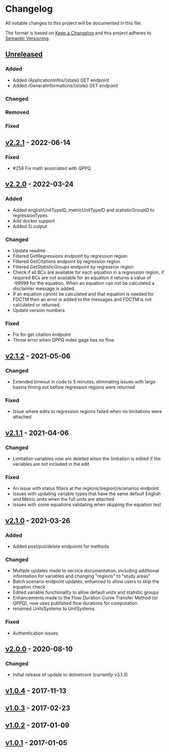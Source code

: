 # Changelog

All notable changes to this project will be documented in this file.

The format is based on [Keep a Changelog](http://keepachangelog.com/en/1.0.0/)
and this project adheres to [Semantic Versioning](http://semver.org/spec/v2.0.0.html).

## [Unreleased](https://github.com/USGS-WiM/NSSServices/tree/dev)

### Added
- Added /ApplicationInfos/{state} GET endpoint
- Added /GeneralInformations/{state} GET endpoint


### Changed


### Removed


### Fixed

## [v2.2.1](https://github.com/USGS-WiM/NSSServices/releases/tag/v2.2.1) - 2022-06-14

### Fixed
- #258 Fix math associated with QPPQ

## [v2.2.0](https://github.com/USGS-WiM/NSSServices/releases/tag/v2.2.0) - 2022-03-24

### Added
- Added englishUnitTypeID, metricUnitTypeID and statisticGroupID to regressionTypes
- Add docker support
- Added Si output

### Changed
- Update readme
- Filtered GetRegressions endpoint by regression region
- Filtered GetCitations endpoint by regression region
- Filtered GetStatisticGroups endpoint by regression region
- Check if all BCs are available for each equation in a regression region, if required BCs are not available for an equation it returns a value of -99999 for the equation. When an equation can not be calculated a disclaimer message is added.
- If an equation cannot be calculated and that equation is needed for FDCTM then an error is added to the messages and FDCTM is not calculated or returned.
- Update version numbers

### Fixed
- Fix for get citation endpoint
- Throw error when QPPQ index gage has no flow

## [v2.1.2](https://github.com/USGS-WiM/NSSServices/releases/tag/v2.1.2) - 2021-05-06

### Changed
- Extended timeout in code to 5 minutes, eliminating issues with large basins timing out before regression regions were returned

### Fixed
- Issue where edits to regression regions failed when no limitations were attached

## [v2.1.1](https://github.com/USGS-WiM/NSSServices/releases/tag/v2.1.1) - 2021-04-06

### Changed
- Limitation variables now are deleted when the limitation is edited if the variables are not included in the edit
  
### Fixed
- An issue with status filters at the regions/{region}/scenarios endpoint
- Issues with updating variable types that have the same default English and Metric units when the full units are attached
- Issues with some equations validating when skipping the equation test

## [v2.1.0](https://github.com/USGS-WiM/NSSServices/releases/tag/v2.1.0) - 2021-03-26

### Added
- Added post/put/delete endpoints for methods

### Changed
- Multiple updates made to service documentation, including additional information for variables and changing "regions" to "study areas"
- Batch scenario endpoint updates, enhanced to allow users to skip the equation check
- Edited variable functionality to allow default units and statistic groups
- Enhancements made to the Flow Duration Curve Transfer Method (or QPPQ), now uses published flow durations for computation
- renamed UnitsSystems to UnitSystems

### Fixed
- Authentication issues

## [v2.0.0](https://github.com/USGS-WiM/NSSServices/releases/tag/v2.0.0) - 2020-08-10

### Changed
- Initial release of update to dotnetcore (currently v3.1.3)
  
## [v1.0.4](https://github.com/USGS-WiM/NSSServices/releases/tag/v1.0.4) - 2017-11-13
## [v1.0.3](https://github.com/USGS-WiM/NSSServices/releases/tag/v1.0.3) - 2017-02-23
## [v1.0.2](https://github.com/USGS-WiM/NSSServices/releases/tag/v1.0.2) - 2017-01-09
## [v1.0.1](https://github.com/USGS-WiM/NSSServices/releases/tag/v1.0.1) - 2017-01-05